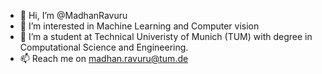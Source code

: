 - 👋 Hi, I’m @MadhanRavuru
- 👀 I’m interested in Machine Learning and Computer vision
- 🌱 I’m a student at Technical Univeristy of Munich (TUM) with degree in Computational Science and Engineering.
- 📫 Reach me on madhan.ravuru@tum.de


